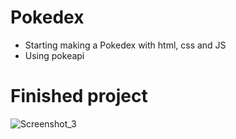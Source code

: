 # Pokedex

- Starting making a Pokedex with html, css and JS 
- Using pokeapi
# Finished project

![Screenshot_3](https://github.com/Yeuri07/pokedex/assets/104517674/49d002ef-c0e5-46b7-9f8f-57d572b1ea99)
